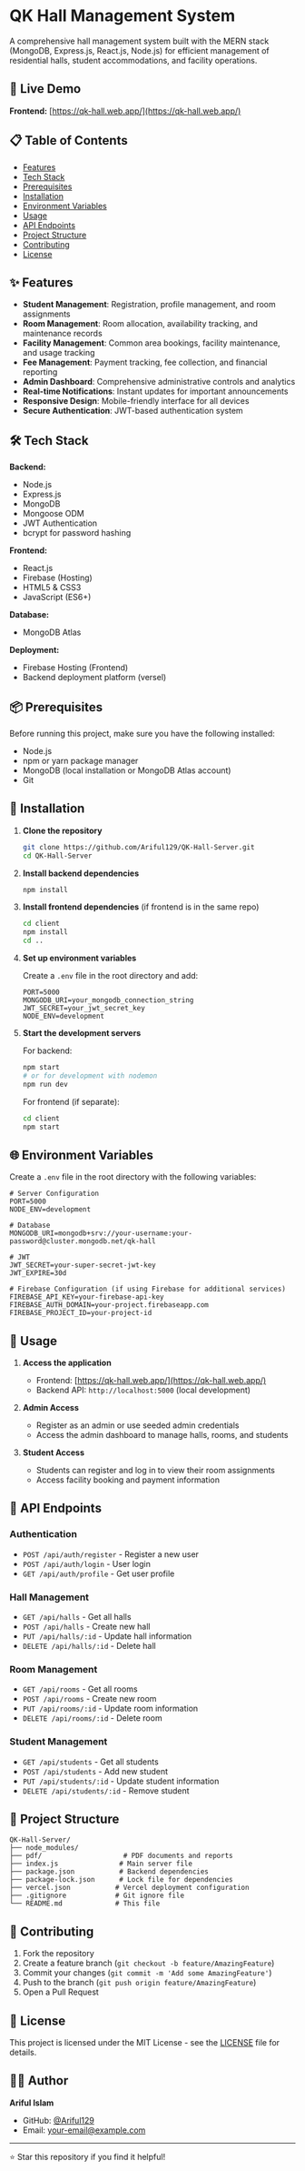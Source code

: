 # QK Hall Management System

A comprehensive hall management system built with the MERN stack (MongoDB, Express.js, React.js, Node.js) for efficient management of residential halls, student accommodations, and facility operations.

## 🚀 Live Demo

**Frontend:** [https://qk-hall.web.app/](https://qk-hall.web.app/)

## 📋 Table of Contents

- [Features](#features)
- [Tech Stack](#tech-stack)
- [Prerequisites](#prerequisites)
- [Installation](#installation)
- [Environment Variables](#environment-variables)
- [Usage](#usage)
- [API Endpoints](#api-endpoints)
- [Project Structure](#project-structure)
- [Contributing](#contributing)
- [License](#license)

## ✨ Features

- **Student Management**: Registration, profile management, and room assignments
- **Room Management**: Room allocation, availability tracking, and maintenance records
- **Facility Management**: Common area bookings, facility maintenance, and usage tracking
- **Fee Management**: Payment tracking, fee collection, and financial reporting
- **Admin Dashboard**: Comprehensive administrative controls and analytics
- **Real-time Notifications**: Instant updates for important announcements
- **Responsive Design**: Mobile-friendly interface for all devices
- **Secure Authentication**: JWT-based authentication system

## 🛠️ Tech Stack

**Backend:**
- Node.js
- Express.js
- MongoDB
- Mongoose ODM
- JWT Authentication
- bcrypt for password hashing

**Frontend:**
- React.js
- Firebase (Hosting)
- HTML5 & CSS3
- JavaScript (ES6+)

**Database:**
- MongoDB Atlas

**Deployment:**
- Firebase Hosting (Frontend)
- Backend deployment platform (versel)

## 📦 Prerequisites

Before running this project, make sure you have the following installed:

- Node.js
- npm or yarn package manager
- MongoDB (local installation or MongoDB Atlas account)
- Git

## 🔧 Installation

1. **Clone the repository**
   ```bash
   git clone https://github.com/Ariful129/QK-Hall-Server.git
   cd QK-Hall-Server
   ```

2. **Install backend dependencies**
   ```bash
   npm install
   ```

3. **Install frontend dependencies** (if frontend is in the same repo)
   ```bash
   cd client
   npm install
   cd ..
   ```

4. **Set up environment variables**
   
   Create a `.env` file in the root directory and add:
   ```env
   PORT=5000
   MONGODB_URI=your_mongodb_connection_string
   JWT_SECRET=your_jwt_secret_key
   NODE_ENV=development
   ```

5. **Start the development servers**
   
   For backend:
   ```bash
   npm start
   # or for development with nodemon
   npm run dev
   ```

   For frontend (if separate):
   ```bash
   cd client
   npm start
   ```

## 🌐 Environment Variables

Create a `.env` file in the root directory with the following variables:

```env
# Server Configuration
PORT=5000
NODE_ENV=development

# Database
MONGODB_URI=mongodb+srv://your-username:your-password@cluster.mongodb.net/qk-hall

# JWT
JWT_SECRET=your-super-secret-jwt-key
JWT_EXPIRE=30d

# Firebase Configuration (if using Firebase for additional services)
FIREBASE_API_KEY=your-firebase-api-key
FIREBASE_AUTH_DOMAIN=your-project.firebaseapp.com
FIREBASE_PROJECT_ID=your-project-id
```

## 🎯 Usage

1. **Access the application**
   - Frontend: [https://qk-hall.web.app/](https://qk-hall.web.app/)
   - Backend API: `http://localhost:5000` (local development)

2. **Admin Access**
   - Register as an admin or use seeded admin credentials
   - Access the admin dashboard to manage halls, rooms, and students

3. **Student Access**
   - Students can register and log in to view their room assignments
   - Access facility booking and payment information

## 📡 API Endpoints

### Authentication
- `POST /api/auth/register` - Register a new user
- `POST /api/auth/login` - User login
- `GET /api/auth/profile` - Get user profile

### Hall Management
- `GET /api/halls` - Get all halls
- `POST /api/halls` - Create new hall
- `PUT /api/halls/:id` - Update hall information
- `DELETE /api/halls/:id` - Delete hall

### Room Management
- `GET /api/rooms` - Get all rooms
- `POST /api/rooms` - Create new room
- `PUT /api/rooms/:id` - Update room information
- `DELETE /api/rooms/:id` - Delete room

### Student Management
- `GET /api/students` - Get all students
- `POST /api/students` - Add new student
- `PUT /api/students/:id` - Update student information
- `DELETE /api/students/:id` - Remove student

## 📁 Project Structure

```
QK-Hall-Server/
├── node_modules/
├── pdf/                    # PDF documents and reports
├── index.js               # Main server file
├── package.json           # Backend dependencies
├── package-lock.json      # Lock file for dependencies
├── vercel.json           # Vercel deployment configuration
├── .gitignore            # Git ignore file
└── README.md             # This file
```

## 🤝 Contributing

1. Fork the repository
2. Create a feature branch (`git checkout -b feature/AmazingFeature`)
3. Commit your changes (`git commit -m 'Add some AmazingFeature'`)
4. Push to the branch (`git push origin feature/AmazingFeature`)
5. Open a Pull Request

## 📝 License

This project is licensed under the MIT License - see the [LICENSE](LICENSE) file for details.

## 👨‍💻 Author

**Ariful Islam**
- GitHub: [@Ariful129](https://github.com/Ariful129)
- Email: [your-email@example.com](arif.cuet129@gmail.com)




---

⭐ Star this repository if you find it helpful!
